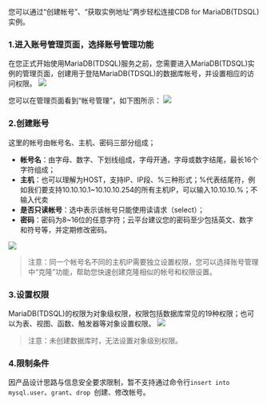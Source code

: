 您可以通过“创建帐号”、“获取实例地址”两步轻松连接CDB for MariaDB(TDSQL)实例。


### 1.进入账号管理页面，选择账号管理功能
在您正式开始使用MariaDB(TDSQL)服务之前，您需要进入MariaDB(TDSQL)实例的管理页面，创建用于登陆MariaDB(TDSQL)的数据库帐号，并设置相应的访问权限。
![](https://mccdn.qcloud.com/img56835afdde2f1.png)

您可以在管理页面看到“帐号管理”，如下图所示：
![](https://mccdn.qcloud.com/img56835b1a37efe.png)
### 2.创建账号
这里的帐号由帐号名、主机、密码三部分组成；

-  **帐号名**：由字母、数字、下划线组成，字母开通，字母或数字结尾，最长16个字符组成；
-  **主机**：也可以理解为HOST，支持IP、IP段、%三种形式；%代表结尾符，例如我们要支持10.10.10.1~10.10.10.254的所有主机IP，可以输入10.10.10.%；不输入代卖
-  **是否只读帐号**：选中表示该帐号只能使用读请求（select）；
-  **密码**：密码为8~16位的任意字符；云平台建议您的密码至少包括英文、数字和符号等，并定期修改密码。

![](https://mccdn.qcloud.com/img56835b84c71c7.png)

>注意：同一个帐号名不同的主机IP需要独立设置权限，您可以选择账号管理中“克隆”功能，帮助您快速创建克隆相似的帐号和权限设置。

### 3.设置权限
MariaDB(TDSQL)的权限为对象级权限，权限包括数据库常见的19种权限；也可以为表、视图、函数、触发器等对象设置权限。
![](https://mccdn.qcloud.com/img56835bf828954.png)
>注意：未创建数据库时，无法设置对象级别权限。

### 4.限制条件
因产品设计思路与信息安全要求限制，暂不支持通过命令行`insert into mysql.user`、`grant`、`drop `创建、修改帐号。


